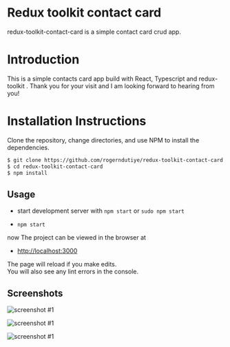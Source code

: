 # Redux toolkit contact card

redux-toolkit-contact-card is a simple contact card crud app.

# Introduction

This is a simple contacts card app build with React, Typescript and redux-toolkit . Thank you for your visit and I am looking forward to hearing from you!

# Installation Instructions

Clone the repository, change directories, and use NPM to install the dependencies.

```bash
$ git clone https://github.com/rogerndutiye/redux-toolkit-contact-card.git
$ cd redux-toolkit-contact-card
$ npm install
```

## Usage

- start development server with `npm start` or `sudo npm start`

* `npm start`

now The project can be viewed in the browser at

- [http://localhost:3000](http://localhost:3000)

The page will reload if you make edits.\
You will also see any lint errors in the console.

## Screenshots

![screenshot #1](src/assets/images/contacts-page.png)

![screenshot #1](src/assets/images/add-contat.png)

![screenshot #1](src/assets/images/edit-contact.png)
